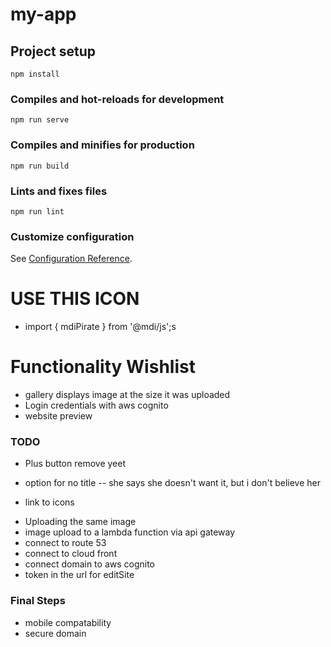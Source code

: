 # my-app

## Project setup
```
npm install
```

### Compiles and hot-reloads for development
```
npm run serve
```

### Compiles and minifies for production
```
npm run build
```

### Lints and fixes files
```
npm run lint
```

### Customize configuration
See [Configuration Reference](https://cli.vuejs.org/config/).


# USE THIS ICON
- import { mdiPirate } from '@mdi/js';s

# Functionality Wishlist
- gallery displays image at the size it was uploaded
- Login credentials with aws cognito
- website preview

### TODO 
+ Plus button remove yeet 
- option for no title -- she says she doesn't want it, but i don't believe her
+ link to icons 
- Uploading the same image
- image upload to a lambda function via api gateway
- connect to route 53
- connect to cloud front
- connect domain to aws cognito
- token in the url for editSite 

### Final Steps
- mobile compatability
- secure domain